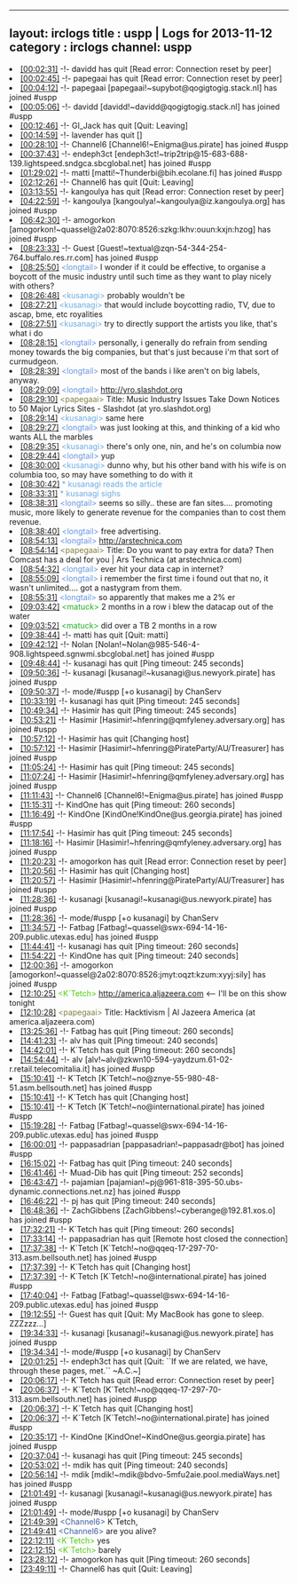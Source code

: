 
---
layout: irclogs
title : uspp | Logs for 2013-11-12
category : irclogs
channel: uspp
---
<li class="logitem"><a href="#00:02:31" name="00:02:31" class="time">[00:02:31]</a> -!- <span class="quit">davidd</span> has quit [Read error: Connection reset by peer] </li>
<li class="logitem"><a href="#00:02:45" name="00:02:45" class="time">[00:02:45]</a> -!- <span class="quit">papegaai</span> has quit [Read error: Connection reset by peer] </li>
<li class="logitem"><a href="#00:04:12" name="00:04:12" class="time">[00:04:12]</a> -!- <span class="join">papegaai</span> [papegaai!~supybot@qogigtogig.stack.nl] has joined #uspp </li>
<li class="logitem"><a href="#00:05:06" name="00:05:06" class="time">[00:05:06]</a> -!- <span class="join">davidd</span> [davidd!~davidd@qogigtogig.stack.nl] has joined #uspp </li>
<li class="logitem"><a href="#00:12:46" name="00:12:46" class="time">[00:12:46]</a> -!- <span class="quit">GI_Jack</span> has quit [Quit: Leaving] </li>
<li class="logitem"><a href="#00:14:59" name="00:14:59" class="time">[00:14:59]</a> -!- <span class="quit">lavender</span> has quit [] </li>
<li class="logitem"><a href="#00:28:10" name="00:28:10" class="time">[00:28:10]</a> -!- <span class="join">Channel6</span> [Channel6!~Enigma@us.pirate] has joined #uspp </li>
<li class="logitem"><a href="#00:37:43" name="00:37:43" class="time">[00:37:43]</a> -!- <span class="join">endeph3ct</span> [endeph3ct!~trip2trip@15-683-688-139.lightspeed.sndgca.sbcglobal.net] has joined #uspp </li>
<li class="logitem"><a href="#01:29:02" name="01:29:02" class="time">[01:29:02]</a> -!- <span class="join">matti</span> [matti!~Thunderbi@bih.ecolane.fi] has joined #uspp </li>
<li class="logitem"><a href="#02:12:26" name="02:12:26" class="time">[02:12:26]</a> -!- <span class="quit">Channel6</span> has quit [Quit: Leaving] </li>
<li class="logitem"><a href="#03:13:55" name="03:13:55" class="time">[03:13:55]</a> -!- <span class="quit">kangoulya</span> has quit [Read error: Connection reset by peer] </li>
<li class="logitem"><a href="#04:22:59" name="04:22:59" class="time">[04:22:59]</a> -!- <span class="join">kangoulya</span> [kangoulya!~kangoulya@iz.kangoulya.org] has joined #uspp </li>
<li class="logitem"><a href="#06:42:30" name="06:42:30" class="time">[06:42:30]</a> -!- <span class="join">amogorkon</span> [amogorkon!~quassel@2a02:8070:8526:szkg:lkhv:ouun:kxjn:hzog] has joined #uspp </li>
<li class="logitem"><a href="#08:23:33" name="08:23:33" class="time">[08:23:33]</a> -!- <span class="join">Guest</span> [Guest!~textual@zqn-54-344-254-764.buffalo.res.rr.com] has joined #uspp </li>
<li class="logitem"><a href="#08:25:50" name="08:25:50" class="time">[08:25:50]</a> <span class="person" style="color:#6494e1">&lt;longtail&gt;</span> I wonder if it could be effective, to organise a boycott of the music industry until such time as they want to play nicely with others? </li>
<li class="logitem"><a href="#08:26:48" name="08:26:48" class="time">[08:26:48]</a> <span class="person" style="color:#6aace3">&lt;kusanagi&gt;</span> probably wouldn't be </li>
<li class="logitem"><a href="#08:27:21" name="08:27:21" class="time">[08:27:21]</a> <span class="person" style="color:#6aace3">&lt;kusanagi&gt;</span> that would include boycotting radio, TV, due to ascap, bme, etc royalities </li>
<li class="logitem"><a href="#08:27:51" name="08:27:51" class="time">[08:27:51]</a> <span class="person" style="color:#6aace3">&lt;kusanagi&gt;</span> try to directly support the artists you like, that's what i do </li>
<li class="logitem"><a href="#08:28:15" name="08:28:15" class="time">[08:28:15]</a> <span class="person" style="color:#6494e1">&lt;longtail&gt;</span> personally, i generally do refrain from sending money towards the big companies, but that's just because i'm that sort of curmudgeon. </li>
<li class="logitem"><a href="#08:28:39" name="08:28:39" class="time">[08:28:39]</a> <span class="person" style="color:#6494e1">&lt;longtail&gt;</span> most of the bands i like aren't on big labels, anyway. </li>
<li class="logitem"><a href="#08:29:09" name="08:29:09" class="time">[08:29:09]</a> <span class="person" style="color:#6494e1">&lt;longtail&gt;</span> <a href="http://yro.slashdot.org/story/13/11/12/0352244/music-industry-issues-take-down-notices-to-50-major-lyrics-sites" target="_blank">http://yro.slashdot.org</a> </li>
<li class="logitem"><a href="#08:29:10" name="08:29:10" class="time">[08:29:10]</a> <span class="person" style="color:#817e41">&lt;papegaai&gt;</span> Title: Music Industry Issues Take Down Notices to 50 Major Lyrics Sites - Slashdot (at yro.slashdot.org) </li>
<li class="logitem"><a href="#08:29:14" name="08:29:14" class="time">[08:29:14]</a> <span class="person" style="color:#6aace3">&lt;kusanagi&gt;</span> same here </li>
<li class="logitem"><a href="#08:29:27" name="08:29:27" class="time">[08:29:27]</a> <span class="person" style="color:#6494e1">&lt;longtail&gt;</span> was just looking at this, and thinking of a kid who wants ALL the marbles </li>
<li class="logitem"><a href="#08:29:35" name="08:29:35" class="time">[08:29:35]</a> <span class="person" style="color:#6aace3">&lt;kusanagi&gt;</span> there's only one, nin, and he's on columbia now </li>
<li class="logitem"><a href="#08:29:44" name="08:29:44" class="time">[08:29:44]</a> <span class="person" style="color:#6494e1">&lt;longtail&gt;</span> yup </li>
<li class="logitem"><a href="#08:30:00" name="08:30:00" class="time">[08:30:00]</a> <span class="person" style="color:#6aace3">&lt;kusanagi&gt;</span> dunno why, but his other band with his wife is on columbia too, so may have something to do with it </li>
<li class="logitem"><a href="#08:30:42" name="08:30:42" class="time">[08:30:42]</a> <span class="person" style="color:#6aace3">* kusanagi reads the article</span> </li>
<li class="logitem"><a href="#08:33:31" name="08:33:31" class="time">[08:33:31]</a> <span class="person" style="color:#6aace3">* kusanagi sighs</span> </li>
<li class="logitem"><a href="#08:38:31" name="08:38:31" class="time">[08:38:31]</a> <span class="person" style="color:#6494e1">&lt;longtail&gt;</span> seems so silly.. these are fan sites.... promoting music, more likely to generate revenue for the companies than to cost them revenue.   </li>
<li class="logitem"><a href="#08:38:40" name="08:38:40" class="time">[08:38:40]</a> <span class="person" style="color:#6494e1">&lt;longtail&gt;</span> free advertising. </li>
<li class="logitem"><a href="#08:54:13" name="08:54:13" class="time">[08:54:13]</a> <span class="person" style="color:#6494e1">&lt;longtail&gt;</span> <a href="http://arstechnica.com/business/2013/11/do-you-want-to-pay-extra-for-data-then-comcast-has-a-deal-for-you/" target="_blank">http://arstechnica.com</a> </li>
<li class="logitem"><a href="#08:54:14" name="08:54:14" class="time">[08:54:14]</a> <span class="person" style="color:#817e41">&lt;papegaai&gt;</span> Title: Do you want to pay extra for data? Then Comcast has a deal for you | Ars Technica (at arstechnica.com) </li>
<li class="logitem"><a href="#08:54:32" name="08:54:32" class="time">[08:54:32]</a> <span class="person" style="color:#6494e1">&lt;longtail&gt;</span> ever hit your data cap in internet? </li>
<li class="logitem"><a href="#08:55:09" name="08:55:09" class="time">[08:55:09]</a> <span class="person" style="color:#6494e1">&lt;longtail&gt;</span> i remember the first time i found out that no, it wasn't unlimited.... got a nastygram from them. </li>
<li class="logitem"><a href="#08:55:31" name="08:55:31" class="time">[08:55:31]</a> <span class="person" style="color:#6494e1">&lt;longtail&gt;</span> so apparently that makes me a 2% er </li>
<li class="logitem"><a href="#09:03:42" name="09:03:42" class="time">[09:03:42]</a> <span class="person" style="color:#21af23">&lt;matuck&gt;</span> 2 months in a row i blew the datacap out of the water </li>
<li class="logitem"><a href="#09:03:52" name="09:03:52" class="time">[09:03:52]</a> <span class="person" style="color:#21af23">&lt;matuck&gt;</span> did over a TB 2 months in a row </li>
<li class="logitem"><a href="#09:38:44" name="09:38:44" class="time">[09:38:44]</a> -!- <span class="quit">matti</span> has quit [Quit: matti] </li>
<li class="logitem"><a href="#09:42:12" name="09:42:12" class="time">[09:42:12]</a> -!- <span class="join">Nolan</span> [Nolan!~Nolan@985-546-4-908.lightspeed.sgnwmi.sbcglobal.net] has joined #uspp </li>
<li class="logitem"><a href="#09:48:44" name="09:48:44" class="time">[09:48:44]</a> -!- <span class="quit">kusanagi</span> has quit [Ping timeout: 245 seconds] </li>
<li class="logitem"><a href="#09:50:36" name="09:50:36" class="time">[09:50:36]</a> -!- <span class="join">kusanagi</span> [kusanagi!~kusanagi@us.newyork.pirate] has joined #uspp </li>
<li class="logitem"><a href="#09:50:37" name="09:50:37" class="time">[09:50:37]</a> -!- mode/<span class="mode">#uspp</span> [+o kusanagi] by ChanServ </li>
<li class="logitem"><a href="#10:33:19" name="10:33:19" class="time">[10:33:19]</a> -!- <span class="quit">kusanagi</span> has quit [Ping timeout: 245 seconds] </li>
<li class="logitem"><a href="#10:49:34" name="10:49:34" class="time">[10:49:34]</a> -!- <span class="quit">Hasimir</span> has quit [Ping timeout: 245 seconds] </li>
<li class="logitem"><a href="#10:53:21" name="10:53:21" class="time">[10:53:21]</a> -!- <span class="join">Hasimir</span> [Hasimir!~hfenring@qmfyleney.adversary.org] has joined #uspp </li>
<li class="logitem"><a href="#10:57:12" name="10:57:12" class="time">[10:57:12]</a> -!- <span class="quit">Hasimir</span> has quit [Changing host] </li>
<li class="logitem"><a href="#10:57:12" name="10:57:12" class="time">[10:57:12]</a> -!- <span class="join">Hasimir</span> [Hasimir!~hfenring@PirateParty/AU/Treasurer] has joined #uspp </li>
<li class="logitem"><a href="#11:05:24" name="11:05:24" class="time">[11:05:24]</a> -!- <span class="quit">Hasimir</span> has quit [Ping timeout: 245 seconds] </li>
<li class="logitem"><a href="#11:07:24" name="11:07:24" class="time">[11:07:24]</a> -!- <span class="join">Hasimir</span> [Hasimir!~hfenring@qmfyleney.adversary.org] has joined #uspp </li>
<li class="logitem"><a href="#11:11:43" name="11:11:43" class="time">[11:11:43]</a> -!- <span class="join">Channel6</span> [Channel6!~Enigma@us.pirate] has joined #uspp </li>
<li class="logitem"><a href="#11:15:31" name="11:15:31" class="time">[11:15:31]</a> -!- <span class="quit">KindOne</span> has quit [Ping timeout: 260 seconds] </li>
<li class="logitem"><a href="#11:16:49" name="11:16:49" class="time">[11:16:49]</a> -!- <span class="join">KindOne</span> [KindOne!KindOne@us.georgia.pirate] has joined #uspp </li>
<li class="logitem"><a href="#11:17:54" name="11:17:54" class="time">[11:17:54]</a> -!- <span class="quit">Hasimir</span> has quit [Ping timeout: 245 seconds] </li>
<li class="logitem"><a href="#11:18:16" name="11:18:16" class="time">[11:18:16]</a> -!- <span class="join">Hasimir</span> [Hasimir!~hfenring@qmfyleney.adversary.org] has joined #uspp </li>
<li class="logitem"><a href="#11:20:23" name="11:20:23" class="time">[11:20:23]</a> -!- <span class="quit">amogorkon</span> has quit [Read error: Connection reset by peer] </li>
<li class="logitem"><a href="#11:20:56" name="11:20:56" class="time">[11:20:56]</a> -!- <span class="quit">Hasimir</span> has quit [Changing host] </li>
<li class="logitem"><a href="#11:20:57" name="11:20:57" class="time">[11:20:57]</a> -!- <span class="join">Hasimir</span> [Hasimir!~hfenring@PirateParty/AU/Treasurer] has joined #uspp </li>
<li class="logitem"><a href="#11:28:36" name="11:28:36" class="time">[11:28:36]</a> -!- <span class="join">kusanagi</span> [kusanagi!~kusanagi@us.newyork.pirate] has joined #uspp </li>
<li class="logitem"><a href="#11:28:36" name="11:28:36" class="time">[11:28:36]</a> -!- mode/<span class="mode">#uspp</span> [+o kusanagi] by ChanServ </li>
<li class="logitem"><a href="#11:34:57" name="11:34:57" class="time">[11:34:57]</a> -!- <span class="join">Fatbag</span> [Fatbag!~quassel@swx-694-14-16-209.public.utexas.edu] has joined #uspp </li>
<li class="logitem"><a href="#11:44:41" name="11:44:41" class="time">[11:44:41]</a> -!- <span class="quit">kusanagi</span> has quit [Ping timeout: 260 seconds] </li>
<li class="logitem"><a href="#11:54:22" name="11:54:22" class="time">[11:54:22]</a> -!- <span class="quit">KindOne</span> has quit [Ping timeout: 240 seconds] </li>
<li class="logitem"><a href="#12:00:36" name="12:00:36" class="time">[12:00:36]</a> -!- <span class="join">amogorkon</span> [amogorkon!~quassel@2a02:8070:8526:jmyt:oqzt:kzum:xyyj:sily] has joined #uspp </li>
<li class="logitem"><a href="#12:10:25" name="12:10:25" class="time">[12:10:25]</a> <span class="person" style="color:#4fc910">&lt;K`Tetch&gt;</span> <a href="http://america.aljazeera.com/watch/shows/the-stream/the-latest/2013/11/12/hacktivism.html" target="_blank">http://america.aljazeera.com</a> &lt;-- I'll be on this show tonight </li>
<li class="logitem"><a href="#12:10:28" name="12:10:28" class="time">[12:10:28]</a> <span class="person" style="color:#817e41">&lt;papegaai&gt;</span> Title: Hacktivism | Al Jazeera America (at america.aljazeera.com) </li>
<li class="logitem"><a href="#13:25:36" name="13:25:36" class="time">[13:25:36]</a> -!- <span class="quit">Fatbag</span> has quit [Ping timeout: 260 seconds] </li>
<li class="logitem"><a href="#14:41:23" name="14:41:23" class="time">[14:41:23]</a> -!- <span class="quit">alv</span> has quit [Ping timeout: 240 seconds] </li>
<li class="logitem"><a href="#14:42:01" name="14:42:01" class="time">[14:42:01]</a> -!- <span class="quit">K`Tetch</span> has quit [Ping timeout: 260 seconds] </li>
<li class="logitem"><a href="#14:54:44" name="14:54:44" class="time">[14:54:44]</a> -!- <span class="join">alv</span> [alv!~alv@zkwn10-594-yaydzum.61-02-r.retail.telecomitalia.it] has joined #uspp </li>
<li class="logitem"><a href="#15:10:41" name="15:10:41" class="time">[15:10:41]</a> -!- <span class="join">K`Tetch</span> [K`Tetch!~no@znye-55-980-48-51.asm.bellsouth.net] has joined #uspp </li>
<li class="logitem"><a href="#15:10:41" name="15:10:41" class="time">[15:10:41]</a> -!- <span class="quit">K`Tetch</span> has quit [Changing host] </li>
<li class="logitem"><a href="#15:10:41" name="15:10:41" class="time">[15:10:41]</a> -!- <span class="join">K`Tetch</span> [K`Tetch!~no@international.pirate] has joined #uspp </li>
<li class="logitem"><a href="#15:19:28" name="15:19:28" class="time">[15:19:28]</a> -!- <span class="join">Fatbag</span> [Fatbag!~quassel@swx-694-14-16-209.public.utexas.edu] has joined #uspp </li>
<li class="logitem"><a href="#16:00:01" name="16:00:01" class="time">[16:00:01]</a> -!- <span class="join">pappasadrian</span> [pappasadrian!~pappasadr@bot] has joined #uspp </li>
<li class="logitem"><a href="#16:15:02" name="16:15:02" class="time">[16:15:02]</a> -!- <span class="quit">Fatbag</span> has quit [Ping timeout: 240 seconds] </li>
<li class="logitem"><a href="#16:41:46" name="16:41:46" class="time">[16:41:46]</a> -!- <span class="quit">Muad-Dib</span> has quit [Ping timeout: 252 seconds] </li>
<li class="logitem"><a href="#16:43:47" name="16:43:47" class="time">[16:43:47]</a> -!- <span class="join">pajamian</span> [pajamian!~pj@961-818-395-50.ubs-dynamic.connections.net.nz] has joined #uspp </li>
<li class="logitem"><a href="#16:46:22" name="16:46:22" class="time">[16:46:22]</a> -!- <span class="quit">pj</span> has quit [Ping timeout: 240 seconds] </li>
<li class="logitem"><a href="#16:48:36" name="16:48:36" class="time">[16:48:36]</a> -!- <span class="join">ZachGibbens</span> [ZachGibbens!~cyberange@192.81.xos.o] has joined #uspp </li>
<li class="logitem"><a href="#17:32:21" name="17:32:21" class="time">[17:32:21]</a> -!- <span class="quit">K`Tetch</span> has quit [Ping timeout: 260 seconds] </li>
<li class="logitem"><a href="#17:33:14" name="17:33:14" class="time">[17:33:14]</a> -!- <span class="quit">pappasadrian</span> has quit [Remote host closed the connection] </li>
<li class="logitem"><a href="#17:37:38" name="17:37:38" class="time">[17:37:38]</a> -!- <span class="join">K`Tetch</span> [K`Tetch!~no@qqeq-17-297-70-313.asm.bellsouth.net] has joined #uspp </li>
<li class="logitem"><a href="#17:37:39" name="17:37:39" class="time">[17:37:39]</a> -!- <span class="quit">K`Tetch</span> has quit [Changing host] </li>
<li class="logitem"><a href="#17:37:39" name="17:37:39" class="time">[17:37:39]</a> -!- <span class="join">K`Tetch</span> [K`Tetch!~no@international.pirate] has joined #uspp </li>
<li class="logitem"><a href="#17:40:04" name="17:40:04" class="time">[17:40:04]</a> -!- <span class="join">Fatbag</span> [Fatbag!~quassel@swx-694-14-16-209.public.utexas.edu] has joined #uspp </li>
<li class="logitem"><a href="#19:12:55" name="19:12:55" class="time">[19:12:55]</a> -!- <span class="quit">Guest</span> has quit [Quit: My MacBook has gone to sleep. ZZZzzz…] </li>
<li class="logitem"><a href="#19:34:33" name="19:34:33" class="time">[19:34:33]</a> -!- <span class="join">kusanagi</span> [kusanagi!~kusanagi@us.newyork.pirate] has joined #uspp </li>
<li class="logitem"><a href="#19:34:34" name="19:34:34" class="time">[19:34:34]</a> -!- mode/<span class="mode">#uspp</span> [+o kusanagi] by ChanServ </li>
<li class="logitem"><a href="#20:01:25" name="20:01:25" class="time">[20:01:25]</a> -!- <span class="quit">endeph3ct</span> has quit [Quit: ``If we are related, we have, through these pages, met.`` ~A.C.~] </li>
<li class="logitem"><a href="#20:06:17" name="20:06:17" class="time">[20:06:17]</a> -!- <span class="quit">K`Tetch</span> has quit [Read error: Connection reset by peer] </li>
<li class="logitem"><a href="#20:06:37" name="20:06:37" class="time">[20:06:37]</a> -!- <span class="join">K`Tetch</span> [K`Tetch!~no@qqeq-17-297-70-313.asm.bellsouth.net] has joined #uspp </li>
<li class="logitem"><a href="#20:06:37" name="20:06:37" class="time">[20:06:37]</a> -!- <span class="quit">K`Tetch</span> has quit [Changing host] </li>
<li class="logitem"><a href="#20:06:37" name="20:06:37" class="time">[20:06:37]</a> -!- <span class="join">K`Tetch</span> [K`Tetch!~no@international.pirate] has joined #uspp </li>
<li class="logitem"><a href="#20:35:17" name="20:35:17" class="time">[20:35:17]</a> -!- <span class="join">KindOne</span> [KindOne!~KindOne@us.georgia.pirate] has joined #uspp </li>
<li class="logitem"><a href="#20:37:04" name="20:37:04" class="time">[20:37:04]</a> -!- <span class="quit">kusanagi</span> has quit [Ping timeout: 245 seconds] </li>
<li class="logitem"><a href="#20:53:02" name="20:53:02" class="time">[20:53:02]</a> -!- <span class="quit">mdik</span> has quit [Ping timeout: 240 seconds] </li>
<li class="logitem"><a href="#20:56:14" name="20:56:14" class="time">[20:56:14]</a> -!- <span class="join">mdik</span> [mdik!~mdik@bdvo-5mfu2aie.pool.mediaWays.net] has joined #uspp </li>
<li class="logitem"><a href="#21:01:49" name="21:01:49" class="time">[21:01:49]</a> -!- <span class="join">kusanagi</span> [kusanagi!~kusanagi@us.newyork.pirate] has joined #uspp </li>
<li class="logitem"><a href="#21:01:49" name="21:01:49" class="time">[21:01:49]</a> -!- mode/<span class="mode">#uspp</span> [+o kusanagi] by ChanServ </li>
<li class="logitem"><a href="#21:49:39" name="21:49:39" class="time">[21:49:39]</a> <span class="person" style="color:#3d5ba0">&lt;Channel6&gt;</span> K`Tetch,  </li>
<li class="logitem"><a href="#21:49:41" name="21:49:41" class="time">[21:49:41]</a> <span class="person" style="color:#3d5ba0">&lt;Channel6&gt;</span> are you alive? </li>
<li class="logitem"><a href="#22:12:11" name="22:12:11" class="time">[22:12:11]</a> <span class="person" style="color:#4fc910">&lt;K`Tetch&gt;</span> yes </li>
<li class="logitem"><a href="#22:12:15" name="22:12:15" class="time">[22:12:15]</a> <span class="person" style="color:#4fc910">&lt;K`Tetch&gt;</span> barely </li>
<li class="logitem"><a href="#23:28:12" name="23:28:12" class="time">[23:28:12]</a> -!- <span class="quit">amogorkon</span> has quit [Ping timeout: 260 seconds] </li>
<li class="logitem"><a href="#23:49:11" name="23:49:11" class="time">[23:49:11]</a> -!- <span class="quit">Channel6</span> has quit [Quit: Leaving] </li>


